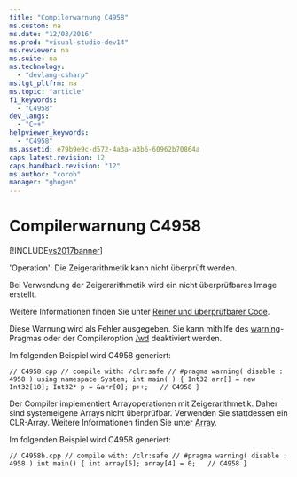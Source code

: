 ```yaml
---
title: "Compilerwarnung C4958"
ms.custom: na
ms.date: "12/03/2016"
ms.prod: "visual-studio-dev14"
ms.reviewer: na
ms.suite: na
ms.technology: 
  - "devlang-csharp"
ms.tgt_pltfrm: na
ms.topic: "article"
f1_keywords: 
  - "C4958"
dev_langs: 
  - "C++"
helpviewer_keywords: 
  - "C4958"
ms.assetid: e79b9e9c-d572-4a3a-a3b6-60962b70864a
caps.latest.revision: 12
caps.handback.revision: "12"
ms.author: "corob"
manager: "ghogen"
---
```

# Compilerwarnung C4958
[!INCLUDE[vs2017banner](../../assembler/inline/includes/vs2017banner.md)]

'Operation': Die Zeigerarithmetik kann nicht überprüft werden.  
  
 Bei Verwendung der Zeigerarithmetik wird ein nicht überprüfbares Image erstellt.  
  
 Weitere Informationen finden Sie unter [Reiner und überprüfbarer Code](../../dotnet/pure-and-verifiable-code-cpp-cli.md).  
  
 Diese Warnung wird als Fehler ausgegeben. Sie kann mithilfe des [warning](../../preprocessor/warning.md)\-Pragmas oder der Compileroption [\/wd](../../build/reference/compiler-option-warning-level.md) deaktiviert werden.  
  
 Im folgenden Beispiel wird C4958 generiert:  
  
```  
// C4958.cpp // compile with: /clr:safe // #pragma warning( disable : 4958 ) using namespace System; int main( ) { Int32 arr[] = new Int32[10]; Int32* p = &arr[0]; p++;   // C4958 }  
```  
  
 Der Compiler implementiert Arrayoperationen mit Zeigerarithmetik. Daher sind systemeigene Arrays nicht überprüfbar. Verwenden Sie stattdessen ein CLR\-Array. Weitere Informationen finden Sie unter [Array](../../windows/arrays-cpp-component-extensions.md).  
  
 Im folgenden Beispiel wird C4958 generiert:  
  
```  
// C4958b.cpp // compile with: /clr:safe // #pragma warning( disable : 4958 ) int main() { int array[5]; array[4] = 0;   // C4958 }  
```